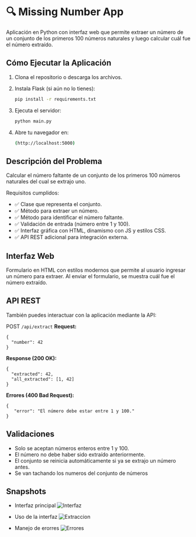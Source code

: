 # 🔍 Missing Number App

Aplicación en Python con interfaz web que permite extraer un número de un conjunto de los primeros 100 números naturales y luego calcular cuál fue el número extraído.

## Cómo Ejecutar la Aplicación

1. Clona el repositorio o descarga los archivos.

2. Instala Flask (si aún no lo tienes):

   ```bash
   pip install -r requirements.txt
   ```
3. Ejecuta el servidor:
   ```bash
   python main.py
   ```
4. Abre tu navegador en:
    ```bash
    (http://localhost:5000)
   ```

## Descripción del Problema
Calcular el número faltante de un conjunto de los primeros 100 números naturales del cual se extrajo uno.

Requisitos cumplidos:
- ✅ Clase que representa el conjunto.
- ✅ Método para extraer un número.
- ✅ Método para identificar el número faltante.
- ✅ Validación de entrada (número entre 1 y 100).
- ✅ Interfaz gráfica con HTML, dinamismo con JS y estilos CSS.
- ✅ API REST adicional para integración externa.

## Interfaz Web

Formulario en HTML con estilos modernos que permite al usuario ingresar un número para extraer. Al enviar el formulario, se muestra cuál fue el número extraído.

## API REST

También puedes interactuar con la aplicación mediante la API:

POST ``` /api/extract ```
**Request:**
``` 
{
  "number": 42
}
```
**Response (200 OK):**
``` 
{
  "extracted": 42,
  "all_extracted": [1, 42]
}
```
**Errores (400 Bad Request):**
``` 
{
   "error": "El número debe estar entre 1 y 100."
}
```

## Validaciones
- Solo se aceptan números enteros entre 1 y 100.
- El número no debe haber sido extraído anteriormente.
- El conjunto se reinicia automáticamente si ya se extrajo un número antes.
- Se van tachando los numeros del conjunto de números

## Snapshots

-  Interfaz principal
![Interfaz](/snapshots/interfaz.png)

-  Uso de la interfaz
![Extraccion](/snapshots/extraccion.png)

-  Manejo de erorres
![Errores](/snapshots/errores.png)